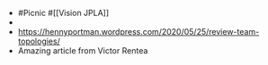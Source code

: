 - #Picnic #[[Vision JPLA]]
-
- https://hennyportman.wordpress.com/2020/05/25/review-team-topologies/
- Amazing article from Victor Rentea